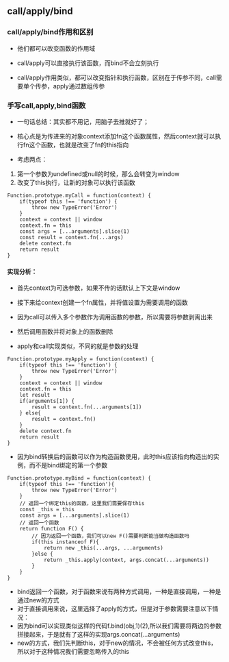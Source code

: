 ## call/apply/bind

### call/apply/bind作用和区别

- 他们都可以改变函数的作用域

- call/apply可以直接执行该函数，而bind不会立刻执行
- call/apply作用类似，都可以改变指针和执行函数，区别在于传参不同，call需要单个传参，apply通过数组传参

### 手写call,apply,bind函数
- 一句话总结：其实都不用记，用脑子去推就好了；
- 核心点是为传进来的对象context添加fn这个函数属性，然后context就可以执行fn这个函数，也就是改变了fn的this指向

- 考虑两点：
1. 第一个参数为undefined或null的时候，那么会转变为window
2. 改变了this执行，让新的对象可以执行该函数

```
Function.prototype.myCall = function(context) {
    if(typeof this !== 'function') {
        throw new TypeError('Error')
    }
    context = context || window
    context.fn = this
    const args = [...arguments].slice(1)
    const result = context.fn(...args)
    delete context.fn
    return result
}
``` 
#### 实现分析：
- 首先context为可选参数，如果不传的话默认上下文是window
- 接下来给context创建一个fn属性，并将值设置为需要调用的函数
- 因为call可以传入多个参数作为调用函数的参数，所以需要将参数剥离出来
- 然后调用函数并将对象上的函数删除

- apply和call实现类似，不同的就是参数的处理
```
Function.prototype.myApply = function(context) {
    if(typeof this !== 'function') {
        throw new TypeError('Error')
    }
    context = context || window
    context.fn = this
    let result
    if(arguments[1]) {
        result = context.fn(...arguments[1])
    } else{
        result = context.fn()
    }
    delete context.fn
    return result
}
```

- 因为bind转换后的函数可以作为构造函数使用，此时this应该指向构造出的实例，而不是bind绑定的第一个参数
```
Function.prototype.myBind = function(context) {
    if(typeof this !== 'function'){
        throw new TypeError('Error')
    }
    // 返回一个绑定this的函数，这里我们需要保存this
    const _this = this
    const args = [...arguments].slice(1)
    // 返回一个函数
    return function F() {
        // 因为返回一个函数，我们可以new F()需要判断能当做构造函数吗
        if(this instanceof F){
            return new _this(...args, ...arguments)
        }else {
            return _this.apply(context, args.concat(...arguments))
        }
    }
}
```
- bind返回一个函数，对于函数来说有两种方式调用，一种是直接调用，一种是通过new的方式
- 对于直接调用来说，这里选择了apply的方式，但是对于参数需要注意以下情况：
- 因为bind可以实现类似这样的代码f.bind(obj,1)(2),所以我们需要将两边的参数拼接起来，于是就有了这样的实现args.concat(...arguments)
- new的方式，我们先判断this，对于new的情况，不会被任何方式改变this，所以对于这种情况我们需要忽略传入的this